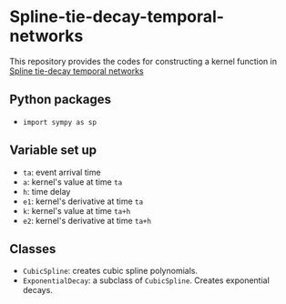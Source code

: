 # Spline-tie-decay-temporal-networks

This repository provides the codes for constructing a kernel function in [Spline tie-decay temporal networks](https://arxiv.org/abs/2408.11913)

## Python packages
- `import sympy as sp`

## Variable set up
- `ta`: event arrival time
- `a`: kernel's value at time `ta`
- `h`: time delay
- `e1`: kernel's derivative at time `ta`
- `k`: kernel's value at time `ta+h`
- `e2`: kernel's derivative at time `ta+h`
  
## Classes
- `CubicSpline`: creates cubic spline polynomials.
- `ExponentialDecay`: a subclass of `CubicSpline`. Creates exponential decays.
